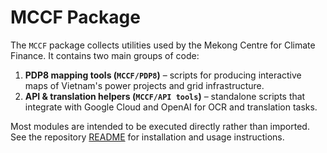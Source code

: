 # MCCF Package

The `MCCF` package collects utilities used by the Mekong Centre for Climate Finance. It contains two main groups of code:

1. **PDP8 mapping tools (`MCCF/PDP8`)** – scripts for producing interactive maps of Vietnam's power projects and grid infrastructure.
2. **API & translation helpers (`MCCF/API tools`)** – standalone scripts that integrate with Google Cloud and OpenAI for OCR and translation tasks.

Most modules are intended to be executed directly rather than imported. See the repository [README](../README.md) for installation and usage instructions.

